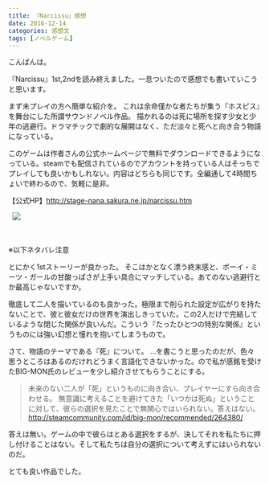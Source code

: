 ```yaml
---
title: 『Narcissu』感想
date: 2016-12-14
categories: 感想文
tags: [ノベルゲーム]
---
```

こんばんは。

『Narcissu』1st,2ndを読み終えました。一息ついたので感想でも書いていこうと思います。


まず未プレイの方へ簡単な紹介を。
これは余命僅かな者たちが集う『ホスピス』を舞台にした所謂サウンドノベル作品。
描かれるのは死に場所を探す少女と少年の逃避行。ドラマチックで劇的な展開はなく、ただ淡々と死へと向き合う物語になっている。

このゲームは作者さんの公式ホームページで無料でダウンロードできるようになっている。steamでも配信されているのでアカウントを持っている人はそっちでプレイしても良いかもしれない。内容はどちらも同じです。全編通して4時間ちょいで終わるので、気軽に是非。


【公式HP】http://stage-nana.sakura.ne.jp/narcissu.htm

 
![](https://cdn-ak.f.st-hatena.com/images/fotolife/o/owlhoot/20161214/20161214203355.png)


 

※以下ネタバレ注意


とにかく1stストーリーが良かった。
そこはかとなく漂う終末感と、ボーイ・ミーツ・ガールの甘酸っぱさが上手い具合にマッチしている。あてのない逃避行とか最高じゃないですか。

徹底して二人を描いているのも良かった。極限まで削られた設定が広がりを持たないことで、彼と彼女だけの世界を演出しきっていた。この2人だけで完結しているような閉じた関係が良いんだ。こういう『たったひとつの特別な関係』というものには強い幻想と憧れを抱いてしまうもので。

さて、物語のテーマである『死』について。
...を書こうと思ったのだが、色々思うところはあるのだけれどうまく言語化できないかった。ので私が感銘を受けたBIG-MON氏のレビューを少し紹介させてもらうことにする。

>未来のない二人が「死」というものに向き合い、プレイヤーにすら向き合わせる。
>無意識に考えることを避けてきた「いつかは死ぬ」ということに対して、彼らの選択を見たことで無関心ではいられない。答えはない。
> <http://steamcommunity.com/id/big-mon/recommended/264380/>

答えは無い。ゲームの中で彼らはとある選択をするが、決してそれを私たちに押し付けることはない。そして私たちは自分の選択について考えずにはいられないのだ。

とても良い作品でした。
